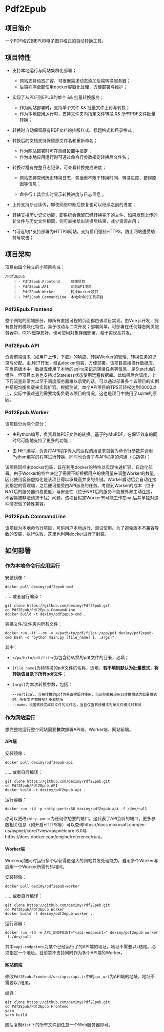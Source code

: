 # Pdf2Epub

## 项目简介

一个PDF格式到EPUB电子图书格式的自动转换工具。

## 项目特性

+ 支持本地运行与网站集群化部署；

   - 网站支持动态扩容，可根据需求动态添加后端转换服务器；
   - 后端程序全部使用docker容器化处理，方便部署与维护；
+ 实现了从PDF到EPUB的单个 && 批量转换服务；

   - 作为网站部署时，支持单个文件 && 批量文件上传与转换；
   - 作为本地应用运行时，支持文件夹内指定文件转换 && 所有PDF文件批量转换；
+ 转换时自动保留原有PDF文档的排版样式、标题格式和目录格式；
+ 转换后的文档支持保留原文件名和重新命名；
  
   - 作为网站部署时可在高级设置中指定；
   - 作为本地应用运行时可通过命令行参数指定转换后文件名；
+ 转换过程有完整日志记录，可查看转换完成进度；

   - 网站支持查询历史转换日志，包括但不限于转换时间、转换进度、错误原因等信息；
   
   - 命令行工具会实时显示转换进度与日志信息；
+ 上传支持断点续传，即使网络中断后恢复也可以继续之前的进度；
+ 转换支持历史记忆功能，即系统会保留已经转换完毕的文件，如果发现上传的新文件与历史文件相同，则可直接给出转换后结果，减少资源占用；
+ *(可选的)*支持部署为HTTPS网站，支持启用强制HTTPS，防止网站遭受劫持等攻击；

## 项目架构

项目由四个独立的小项目构成：

```
/Pdf2Epub
    | - Pdf2Epub.Frontend     前端项目
    | - Pdf2Epub.API          网站API项目
    | - Pdf2Epub.Worker		  转换Worker项目
    | - Pdf2Epub.CommandLine  本地命令行工具项目
```

### Pdf2Epub.Frontend

整个网站的前端部分，即所有直接可视的页面都由该项目实现。由Vue.js开发，拥有良好的模块化特性，易于改动与二次开发；部署简单，可部署在任何静态网页服务器中，CDN缓存友好，也可使用对象存储部署，易于实现高并发。

### Pdf2Epub.API

负责前端请求（如用户上传、下载）的响应、转换Worker的管理、转换任务的记录与分配。由.NET开发，经由docker包装，方便部署。该项目直接操作数据库。在当前版本中，数据库使用了本地的sqlite来记录转换任务等信息，是Stateful的组件。但项目本身也支持以Stateless状态使用远程数据库。此如果后台调度、上下行流量非常大以至于调度服务器难以承受的话，可以通过部署多个该项目的实例并搭配均衡负载来实现扩容。根据测试，单个API项目的TPS可轻松达到10000以上，实际中很难遇到需要均衡负载该项目的情况，这也是项目中使用了sqlite的原因。

### Pdf2Epub.Worker

该项目分为两个部分：

+ 由Python编写，负责具体PDF文件的转换。基于PyMuPDF，在保证效率的同时尽可能地支持了更多的功能；

+ 由.NET编写，负责将API程序传入的远程调用请求包装为命令行参数并调用Python编写的程序进行转换，同时也负责了与API程序的沟通（心跳包）；

该项目同样由docker包装，旨在利用docker的特性以实现快速扩容、自动化部署。由于Worker的特性决定了需要不断根据用户的使用量来调整Worker的数量，因此使用容器虚拟化是该项目得以承载高并发的关键。Worker启动后会自动连接到指定的管理端，之后便可接受由API派发的任务。考虑到Worker的成本（位于NAT后的服务器价格更低）与安全性（位于NAT后的服务不能被外界主动连接，不容易被非法请求干扰）问题，该项目假定Worker有可能工作在nat后并单独对这种情况做了特殊兼容。

### Pdf2Epub.CommandLine

该项目为本地命令行项目，可供用户本地运行、测试使用。为了避免版本不兼容导致的安装、执行失败，这里也利用docker进行了封装。

## 如何部署

### 作为本地命令行应用运行

安装镜像：

```shell
docker pull deximy/pdf2epub-cmd
```

……或者自行编译：

```shell
git clone https://github.com/deximy/Pdf2Epub.git
cd Pdf2Epub/Pdf2Epub.CommandLine
docker build -t deximy/pdf2epub-cmd .
```

转换文件/文件夹内所有文件：

```shell
docker run -it --rm -v </path/to/pdf/file>:/app/pdf deximy/pdf2epub-cmd bash -c "python main.py [file_name] [...args]"
```

其中：

+ `</path/to/pdf/file>`为包含待转换的pdf文件的目录，必填；

+ `[file_name]`为待转换的pdf文件的名称，选填，**若不填则默认为批量模式，将转换该目录下所有pdf文件**；

+ `[args]`为本次转换参数，包括：
   ```
   --vertical，当被转换的pdf为垂直排版时使用，当该参数被应用且转换模式为批量模式时，所有文件都被视为垂直排版
   --name，设置转换完成后文件的文件名，当且仅当转换模式为单文件模式时有效
   ```

### 作为网站运行

想完整地运行整个网站需要**依次**部署API端、Worker端、网站前端。

#### API端

安装镜像：

```shell
docker pull deximy/pdf2epub-api
```

……或者自行编译：

```shell
git clone https://github.com/deximy/Pdf2Epub.git
cd Pdf2Epub/Pdf2Epub.API
docker build -t deximy/pdf2epub-api .
```

运行容器：

```shell
docker run -td -p <http-port>:80 deximy/pdf2epub-api -f /dev/null
```

你可以更改`<http-port>`为任何你想要的端口。这代表了API监听的端口。更多参数相关信息（如开启HTTPS等）可以查询https://docs.microsoft.com/en-us/aspnet/core/?view=aspnetcore-6.0与https://docs.docker.com/engine/reference/run/。

#### Worker端

Worker可被同时运行多个以获得更强大的网站并发处理能力。启用多个Worker与启用一个Worker所需代码相同。

安装镜像：

```shell
docker pull deximy/pdf2epub-worker
```

……或者自行编译：

```shell
git clone https://github.com/deximy/Pdf2Epub.git
cd Pdf2Epub/Pdf2Epub.Worker
docker build -t deximy/pdf2epub-worker .
```

运行容器：

```shell
docker run -td -e API_ENDPOINT="<api-endpoint>" deximy/pdf2epub-worker -f /dev/null
```

其中`<api-endpoint>`为某个已经运行了的API端的地址。地址不需要以`/`结尾。必须指定一个地址。目前暂不支持同时作为多个API端的Worker。

#### 网站前端

修改`Pdf2Epub.Frontend/src/apis/api.ts`中的`api_url`为API端的地址，地址不需要以`/`结尾。

编译：

```shell
git clone https://github.com/deximy/Pdf2Epub.git
cd Pdf2Epub/Pdf2Epub.Frontend
yarn
yarn build
```

随后复制`dist`下的所有文件到任意一个Web服务器即可。
